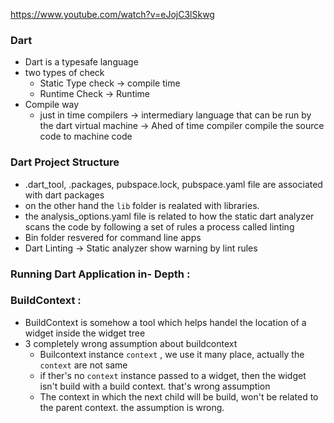 https://www.youtube.com/watch?v=eJojC3lSkwg

### Dart
- Dart is a typesafe language
- two types of check 
  - Static Type check -> compile time
  - Runtime Check -> Runtime
- Compile way
  -  just in time compilers -> intermediary language that can be run by the dart virtual machine -> Ahed of time compiler compile the source code to machine code 

### Dart Project Structure 

- .dart_tool, .packages, pubspace.lock, pubspace.yaml file  are associated with dart packages 
- on the other hand the `lib` folder is realated with libraries.
- the analysis_options.yaml file is related to how the static dart analyzer scans the code by following a set of rules a process called linting
- Bin folder resvered for command line apps 
- Dart Linting -> Static analyzer show warning by lint rules


### Running Dart Application in- Depth :









### BuildContext : 

- BuildContext is somehow a tool which helps handel the location of a widget inside the widget tree
- 3 completely wrong assumption about buildcontext
  - Builcontext instance `context` , we use it many place, actually the  `context`  are not same
  - if ther's no `context` instance passed to a widget, then the widget isn't build with a build context. that's wrong assumption
  - The context in which the next child will be build, won't be related to the parent context. the assumption is wrong.

